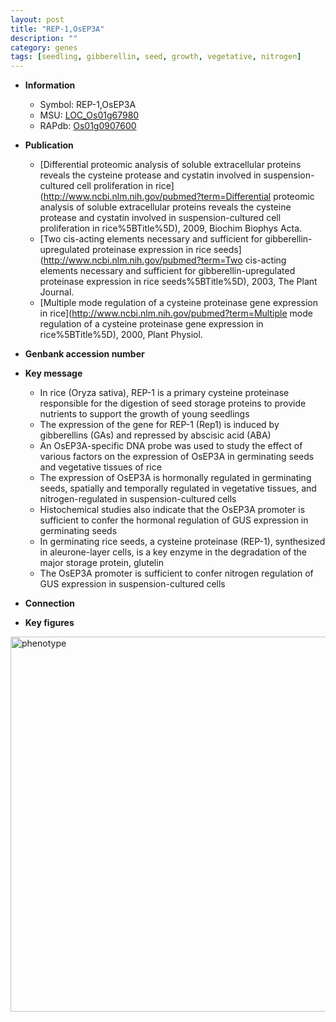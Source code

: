 ```yaml
---
layout: post
title: "REP-1,OsEP3A"
description: ""
category: genes
tags: [seedling, gibberellin, seed, growth, vegetative, nitrogen]
---
```


* **Information**  
    + Symbol: REP-1,OsEP3A  
    + MSU: [LOC_Os01g67980](http://rice.plantbiology.msu.edu/cgi-bin/ORF_infopage.cgi?orf=LOC_Os01g67980)  
    + RAPdb: [Os01g0907600](http://rapdb.dna.affrc.go.jp/viewer/gbrowse_details/irgsp1?name=Os01g0907600)  

* **Publication**  
    + [Differential proteomic analysis of soluble extracellular proteins reveals the cysteine protease and cystatin involved in suspension-cultured cell proliferation in rice](http://www.ncbi.nlm.nih.gov/pubmed?term=Differential proteomic analysis of soluble extracellular proteins reveals the cysteine protease and cystatin involved in suspension-cultured cell proliferation in rice%5BTitle%5D), 2009, Biochim Biophys Acta.
    + [Two cis-acting elements necessary and sufficient for gibberellin-upregulated proteinase expression in rice seeds](http://www.ncbi.nlm.nih.gov/pubmed?term=Two cis-acting elements necessary and sufficient for gibberellin-upregulated proteinase expression in rice seeds%5BTitle%5D), 2003, The Plant Journal.
    + [Multiple mode regulation of a cysteine proteinase gene expression in rice](http://www.ncbi.nlm.nih.gov/pubmed?term=Multiple mode regulation of a cysteine proteinase gene expression in rice%5BTitle%5D), 2000, Plant Physiol.

* **Genbank accession number**  

* **Key message**  
    + In rice (Oryza sativa), REP-1 is a primary cysteine proteinase responsible for the digestion of seed storage proteins to provide nutrients to support the growth of young seedlings
    + The expression of the gene for REP-1 (Rep1) is induced by gibberellins (GAs) and repressed by abscisic acid (ABA)
    + An OsEP3A-specific DNA probe was used to study the effect of various factors on the expression of OsEP3A in germinating seeds and vegetative tissues of rice
    + The expression of OsEP3A is hormonally regulated in germinating seeds, spatially and temporally regulated in vegetative tissues, and nitrogen-regulated in suspension-cultured cells
    + Histochemical studies also indicate that the OsEP3A promoter is sufficient to confer the hormonal regulation of GUS expression in germinating seeds
    + In germinating rice seeds, a cysteine proteinase (REP-1), synthesized in aleurone-layer cells, is a key enzyme in the degradation of the major storage protein, glutelin
    + The OsEP3A promoter is sufficient to confer nitrogen regulation of GUS expression in suspension-cultured cells

* **Connection**  

* **Key figures**  
<img src="http://funRiceGenes.github.io/images/OsEP3A.pheno.png" alt="phenotype"  style="width: 600px;"/>



